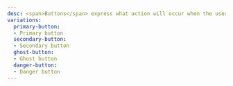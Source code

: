 ```yaml
---
desc: <span>Buttons</span> express what action will occur when the user clicks or touches it. Buttons are used to initialize an action, either in the background or foreground of an experience.
variations:
  primary-button:
  - Primary button
  secondary-button:
  - Secondary button
  ghost-button:
  - Ghost button
  danger-button:
  - Danger button
---
```

